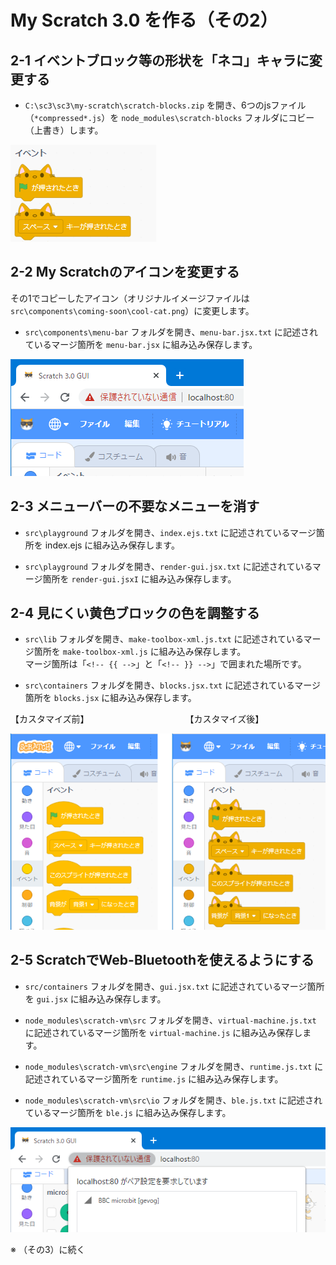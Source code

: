 # My Scratch 3.0 を作る（その2）

## 2-1 イベントブロック等の形状を「ネコ」キャラに変更する

- `C:\sc3\sc3\my-scratch\scratch-blocks.zip` を開き、6つのjsファイル（`*compressed*.js`）を `node_modules\scratch-blocks` フォルダにコビー（上書き）します。

![](images/cat-hat.png)

## 2-2 My Scratchのアイコンを変更する

その1でコピーしたアイコン（オリジナルイメージファイルは`src\components\coming-soon\cool-cat.png`）に変更します。

- `src\components\menu-bar` フォルダを開き、`menu-bar.jsx.txt` に記述されているマージ箇所を `menu-bar.jsx` に組み込み保存します。

![](images/icon.png)

## 2-3 メニューバーの不要なメニューを消す

- `src\playground` フォルダを開き、`index.ejs.txt` に記述されているマージ箇所を index.ejs に組み込み保存します。

- `src\playground` フォルダを開き、`render-gui.jsx.txt` に記述されているマージ箇所を `render-gui.jsxI` に組み込み保存します。

## 2-4 見にくい黄色ブロックの色を調整する

- `src\lib` フォルダを開き、`make-toolbox-xml.js.txt` に記述されているマージ箇所を `make-toolbox-xml.js` に組み込み保存します。<br>
マージ箇所は「`<!-- {{ -->`」と「`<!-- }} -->`」で囲まれた場所です。

- `src\containers` フォルダを開き、`blocks.jsx.txt` に記述されているマージ箇所を `blocks.jsx` に組み込み保存します。

【カスタマイズ前】　　　　　　　　　　　　【カスタマイズ後】
    
![](images/color.png)

## 2-5 ScratchでWeb-Bluetoothを使えるようにする

- `src/containers` フォルダを開き、`gui.jsx.txt` に記述されているマージ箇所を `gui.jsx` に組み込み保存します。

- `node_modules\scratch-vm\src` フォルダを開き、`virtual-machine.js.txt` に記述されているマージ箇所を `virtual-machine.js` に組み込み保存します。

- `node_modules\scratch-vm\src\engine` フォルダを開き、`runtime.js.txt` に記述されているマージ箇所を `runtime.js` に組み込み保存します。

- `node_modules\scratch-vm\src\io` フォルダを開き、`ble.js.txt` に記述されているマージ箇所を `ble.js` に組み込み保存します。

![](images/bluetooth.png)

※ （その3）に続く
